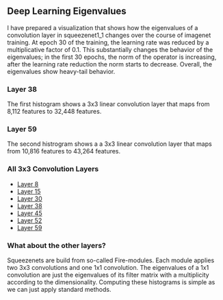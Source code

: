 ## Deep Learning Eigenvalues

I have prepared a visualization that shows how the eigenvalues of a convolution layer in squeezenet1_1 changes over the course of imagenet training. At epoch 30 of the training, the learning rate was reduced by a multiplicative factor of 0.1. This substantially changes the behavior of the eigenvalues; in the first 30 epochs, the norm of the operator is increasing, after the learning rate reduction the norm starts to decrease. 
Overall, the eigenvalues show heavy-tail behavior.



### Layer 38

The first histogram shows a 3x3 linear convolution layer that maps from 8,112 features to 32,448 features.
<div id='d3div38'></div>
<script>d3.json("data/data38.json", function(x){initHistogram(x,"#d3div38");});</script>

### Layer 59

The second histrogram shows a a 3x3 linear convolution layer that maps from 10,816 features to 43,264 features.
<div id='d3div59'></div>
<script>d3.json("data/data59.json", function(x){initHistogram(x,"#d3div59");});</script>

### All 3x3 Convolution Layers

- [Layer 8](layer8)
- [Layer 15](layer15)
- [Layer 30](layer30)
- [Layer 38](layer38)
- [Layer 45](layer45)
- [Layer 52](layer52)
- [Layer 59](layer59)


### What about the other layers?

Squeezenets are build from so-called Fire-modules. Each module applies two 3x3 convolutions and one 1x1 convolution. The eigenvalues of a 1x1 convolution are just the eigenvalues of its filter matrix with a multiplicity according to the dimensionality. Computing these histograms is simple as we can just apply standard methods.